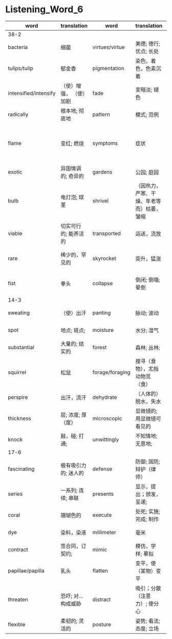 # Listening_Word_6

| word                  | translation             | word            | translation                                | word           | translation                      | word       | translation                              |
| --------------------- | ----------------------- | --------------- | ------------------------------------------ | -------------- | -------------------------------- | ---------- | ---------------------------------------- |
| 38-2                  |
| bacteria              | 细菌                    | virtues/virtue  | 美德; 德行; 优点; 长处                     | viruses/virus  | 病毒; 病毒性疾病                 | infect     | 传染; 使感染                             |
| tulips/tulip          | 郁金香                  | pigmentation    | 染色，着色，色素沉着                       | affect         | 影响; 使感动，（疾病）感染; 假装 | petal      | 花瓣                                     |
| intensified/intensify | （使）增强， （使）加剧 | fade            | 变暗淡; 褪色                               | detrimental    | 有害的，不利的                   | reduced    | 减少的，简化的                           |
| radically             | 根本地; 彻底地          | pattern         | 模式; 范例                                 | stripes        | （与底色不同的）条纹             | streaks    | 使布满条纹                               |
| flame                 | 变红; 燃烧              | symptoms        | 症状                                       | merchants      | 商人，（某活动的）爱好者         | showcase   | 展示（优点）（商店或博物馆等的）玻璃柜台 |
| exotic                | 异国情调的; 奇异的      | gardens         | 公园; 庭园                                 | wealth         | 财富，财产; 大量                 | headgear   | 头饰，帽子                               |
| bulb                  | 电灯泡; 球茎            | shrivel         | （因热力，严寒、干燥、年老等而）枯萎，皱缩 | seeds          | 种子; 子孙; 起源;                | bloom      | 开花; 变得健康/快活/自信                 |
| viable                | 切实可行的; 能养活的    | transported     | 运送，流放                                 | spread         | 散布; 广泛; 酱; 范围             | cultivated | 促进增长; 教养，改善                     |
| rare                  | 稀少的，罕见的          | skyrocket       | 突升，猛涨                                 | breed          | 培育(动物)品种; 种类                 | speculator | 投机倒把者，投机商人                     |
| fist                  | 拳头                    | collapse        | 倒闭; 倒塌; 晕倒                           | fell/fall      | 落下，跌倒                       | fortunes   | （某人的）命运;富有; 幸运                |
| 14-3                  |
| sweating              | （使）出汗                | panting         | 脉动; 波动                                 | ducking        | 钻入水中，闪避                   | burrow     | 翻寻                                     |
| spot                  | 地点; 斑点;             | moisture        | 水分; 湿气                                 | square         | 正方形; 广场;                    | elevation  | 提拔，提升; 海拔                         |
| substantial           | 大量的; 结实的          | forest          | 森林; 丛林;                                | sink           | 下沉; 坐下;                      | shaded/shade          | 遮蔽住，使阴暗          |
| squirrel              | 松鼠                    | forage/foraging | 搜寻（食物），尤指动物觅（食）             | trips          | 旅游                             | internally | 内地; 内心地                             |
| perspire              | 出汗，流汗              | dehydrate       | （人体的）脱水，失水                       | balancing      | 使）平衡                         | precise    | 清晰的; 精确的;                          |
| thickness             | 层; 浓度; 厚（度）      | microscopic     | 显微镜的; 用显微镜可看见的                 | decompose      | 分解; （使）腐烂                 | disturb    | 打扰，打断;                              |
| knock                 | 敲，碰; 打通;           | unwittingly     | 不知情地; 无意地;                          |
| 17-6                  |
| fascinating           | 极有吸引力的; 迷人的    | defense         | 防御; 国防; 辩护（律师）                   | mechanism      | 机制，机能，机理;                | mythology  | 神话学; 神话                             |
| series                | 一系列; 连续; 串联      | presents        | 显示，提出；颁发，呈递;                                | speckled       | 使染上斑点   | blend      | 融合; 混合                               |
| coral                 | 珊瑚色的                | execute         | 处死; 实施; 完成; 制作                     | chromatography | 套色版; 层析法                   | sacs       | 动植物组织中的）液囊                     |
| dye                   | 染料，染液              | millimeter      | 毫米                                       | muscle         | 肌肉; 力量; 权威，权力           | shrinks    | 收缩; 畏缩                               |
| contract              | 签合同，订契约;         | mimic           | 模仿，学样; 摹拟                           | supplement     | 增补，补充; 补充物               | resemble   | 像; 类似                                 |
| papillae/papilla      | 乳头                    | flatten         | 变平，使（某物）变平                       | acquire        | 获得，得到;                      | squirting  | 喷射，喷湿; 注射                         |
| threaten              | 恐吓; 对…构成威胁       | distract        | 吸引；分散（注意力）; 使分心                     | apparent       | 明显的，显而易见的               | muscular   | 肌肉的; 壮健的                           |
| flexible              | 柔韧的; 灵活的          | posture         | 姿势; 看法; 态度; 立场                     | nestle         | 安居，舒适地居住                 |